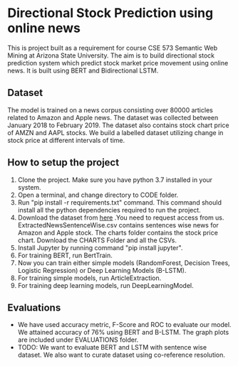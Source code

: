 # Directional Stock Prediction using online news
This is project built as a requirement for course CSE 573 Semantic Web Mining at Arizona State University. The aim is to build directional stock prediction system which predict stock market price movement using online news. It is built using BERT and Bidirectional LSTM. 

## Dataset
The model is trained on a news corpus consisting over 80000 articles related to Amazon and Apple news. The dataset was collected between January 2018 to February 2019. The dataset also contains stock chart price of AMZN and AAPL stocks. We build a labelled dataset utilizing change in stock price at different intervals of time.

## How to setup the project
1. Clone the project. Make sure you have python 3.7 installed in your system.
2. Open a terminal, and change directory to CODE folder. 
3. Run "pip install -r requirements.txt" command. This command should install all the python dependencies required to run the project.
4. Download the dataset from [here](https://drive.google.com/drive/folders/1L4onfGFqo4UdeMD2toyqDBxQ_xJkgudg?usp=sharing "Dataset") .You need to request access from us. ExtractedNewsSentenceWise.csv contains sentences wise news for Amazon and Apple stock. The charts folder contains the stock price chart. Download the CHARTS Folder and all the CSVs. 
5. Install Jupyter by running command "pip install jupyter". 
6. For training BERT, run BertTrain.
7. Now you can train either simple models (RandomForest, Decision Trees, Logistic Regression) or Deep Learning Models (B-LSTM). 
8. For training simple models, run ArticleExtraction.
9. For training deep learning models, run DeepLearningModel.

## Evaluations
* We have used accuracy metric, F-Score and ROC to evaluate our model. We attained accuracy of 76% using BERT and B-LSTM. The graph plots are included under EVALUATIONS folder. 
* TODO: We want to evaluate BERT and LSTM with sentence wise dataset. We also want to curate dataset using co-reference resolution.